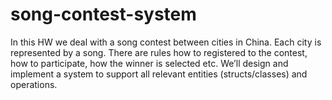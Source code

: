 # song-contest-system
In this HW we deal with a song contest between cities in China. Each city is represented by a song. There are rules how to registered to the contest, how to participate, how the winner is selected etc. We’ll design and implement a system to support all relevant entities (structs/classes) and operations.
